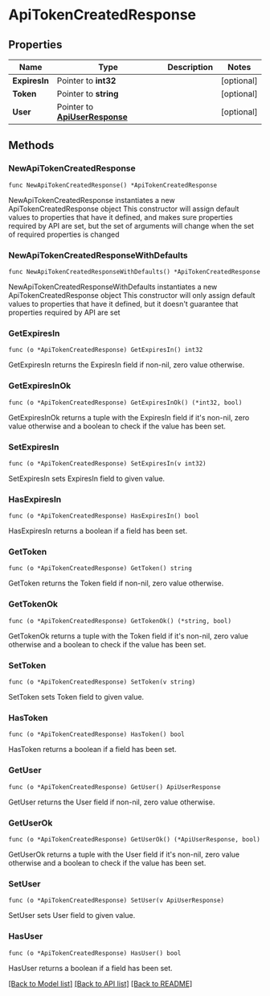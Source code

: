 # ApiTokenCreatedResponse

## Properties

Name | Type | Description | Notes
------------ | ------------- | ------------- | -------------
**ExpiresIn** | Pointer to **int32** |  | [optional] 
**Token** | Pointer to **string** |  | [optional] 
**User** | Pointer to [**ApiUserResponse**](ApiUserResponse.md) |  | [optional] 

## Methods

### NewApiTokenCreatedResponse

`func NewApiTokenCreatedResponse() *ApiTokenCreatedResponse`

NewApiTokenCreatedResponse instantiates a new ApiTokenCreatedResponse object
This constructor will assign default values to properties that have it defined,
and makes sure properties required by API are set, but the set of arguments
will change when the set of required properties is changed

### NewApiTokenCreatedResponseWithDefaults

`func NewApiTokenCreatedResponseWithDefaults() *ApiTokenCreatedResponse`

NewApiTokenCreatedResponseWithDefaults instantiates a new ApiTokenCreatedResponse object
This constructor will only assign default values to properties that have it defined,
but it doesn't guarantee that properties required by API are set

### GetExpiresIn

`func (o *ApiTokenCreatedResponse) GetExpiresIn() int32`

GetExpiresIn returns the ExpiresIn field if non-nil, zero value otherwise.

### GetExpiresInOk

`func (o *ApiTokenCreatedResponse) GetExpiresInOk() (*int32, bool)`

GetExpiresInOk returns a tuple with the ExpiresIn field if it's non-nil, zero value otherwise
and a boolean to check if the value has been set.

### SetExpiresIn

`func (o *ApiTokenCreatedResponse) SetExpiresIn(v int32)`

SetExpiresIn sets ExpiresIn field to given value.

### HasExpiresIn

`func (o *ApiTokenCreatedResponse) HasExpiresIn() bool`

HasExpiresIn returns a boolean if a field has been set.

### GetToken

`func (o *ApiTokenCreatedResponse) GetToken() string`

GetToken returns the Token field if non-nil, zero value otherwise.

### GetTokenOk

`func (o *ApiTokenCreatedResponse) GetTokenOk() (*string, bool)`

GetTokenOk returns a tuple with the Token field if it's non-nil, zero value otherwise
and a boolean to check if the value has been set.

### SetToken

`func (o *ApiTokenCreatedResponse) SetToken(v string)`

SetToken sets Token field to given value.

### HasToken

`func (o *ApiTokenCreatedResponse) HasToken() bool`

HasToken returns a boolean if a field has been set.

### GetUser

`func (o *ApiTokenCreatedResponse) GetUser() ApiUserResponse`

GetUser returns the User field if non-nil, zero value otherwise.

### GetUserOk

`func (o *ApiTokenCreatedResponse) GetUserOk() (*ApiUserResponse, bool)`

GetUserOk returns a tuple with the User field if it's non-nil, zero value otherwise
and a boolean to check if the value has been set.

### SetUser

`func (o *ApiTokenCreatedResponse) SetUser(v ApiUserResponse)`

SetUser sets User field to given value.

### HasUser

`func (o *ApiTokenCreatedResponse) HasUser() bool`

HasUser returns a boolean if a field has been set.


[[Back to Model list]](../README.md#documentation-for-models) [[Back to API list]](../README.md#documentation-for-api-endpoints) [[Back to README]](../README.md)


